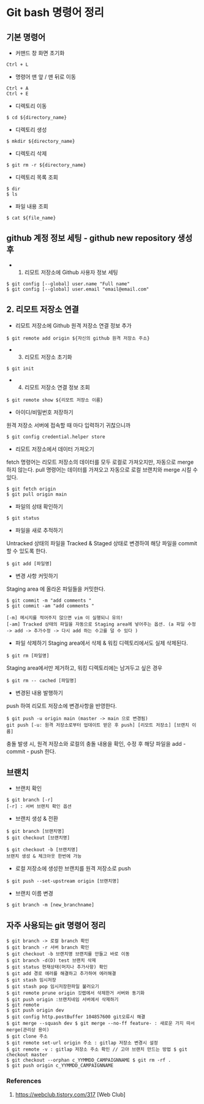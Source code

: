 # Git bash 명령어 정리 


## 기본 명령어 

* 커맨드 창 화면 초기화 
```
Ctrl + L
```

* 명령어 맨 앞 / 맨 뒤로 이동 
```
Ctrl + A
Ctrl + E
``` 

* 디렉토리 이동 
```
$ cd ${directory_name}
```

* 디렉토리 생성
```
$ mkdir ${directory_name}
```

* 디렉토리 삭제
```
$ git rm -r ${directory_name}
```

* 디렉토리 목록 조회
```
$ dir
$ ls
```

* 파일 내용 조회 
```
$ cat ${file_name}
```


## github 계정 정보 세팅 - github new repository 생성 후


* 1. 리모트 저장소에 Github 사용자 정보 세팅
```
$ git config [--global] user.name "Full name"
$ git config [--global] user.email "email@email.com"
```

## 2. 리모트 저장소 연결 

* 리모트 저장소에 Github 원격 저장소 연결 정보 추가 
```
$ git remote add origin ${자신의 github 원격 저장소 주소}
```

* 3. 리모트 저장소 초기화 
```
$ git init
```

* 4. 리모트 저장소 연결 정보 조회 
```
$ git remote show ${리모트 저장소 이름}
```

* 아이디/비밀번호 저장하기 

원격 저장소 서버에 접속할 때 마다 입력하기 귀찮으니까 
```
$ git config credential.helper store
```

* 리모트 저장소에서 데이터 가져오기 

fetch 명령어는 리모트 저장소의 데이터를 모두 로컬로 가져오지만, 자동으로 merge 하지 않는다. 
pull 명령어는 데이터를 가져오고 자동으로 로컬 브랜치와 merge 시킬 수 있다. 

```
$ git fetch origin
$ git pull origin main
```

* 파일의 상태 확인하기
```
$ git status
```

* 파일을 새로 추적하기

Untracked 상태의 파일을 Tracked & Staged 상태로 변경하여 해당 파일을 commit 할 수 있도록 한다. 
```
$ git add [파일명]
```

* 변경 사항 커밋하기

Staging area 에 올라온 파일들을 커밋한다. 
```
$ git commit -m "add comments "
$ git commit -am "add comments "

[-m] 메시지를 적어주지 않으면 vim 이 실행되니 유의!
[-am] Tracked 상태의 파일을 자동으로 Staging area에 넣어주는 옵션. (a 파일 수정 -> add -> 추가수정 -> 다시 add 하는 수고를 덜 수 있다 )

```

* 파일 삭제하기 
Staging area에서 삭제 & 워킹 디렉토리에서도 실제 삭제된다. 
```
$ git rm [파일명]
```

Staging area에서만 제거하고, 워킹 디렉토리에는 남겨두고 싶은 경우 
```
$ git rm -- cached [파일명]
```

* 변경된 내용 발행하기 

push 하여 리모트 저장소에 변경사항을 반영한다. 
```
$ git push -u origin main (master -> main 으로 변경됨)
git push [-u: 원격 저장소로부터 업데이트 받은 후 push] [리모트 저장소] [브랜치 이름]
```

충돌 발생 시, 원격 저장소와 로컬의 충돌 내용을 확인, 수정 후 해당 파일을 add - commit - push 한다. 

## 브랜치

* 브랜치 확인
```
$ git branch [-r]
[-r] : 서버 브랜치 확인 옵션
```

* 브랜치 생성 & 전환
```
$ git branch [브랜치명]
$ git checkout [브랜치명]

$ git checkout -b [브랜치명]
브랜치 생성 & 체크아웃 한번에 가능
```

* 로컬 저장소에 생성한 브랜치를 원격 저장소로 push
```
$ git push --set-upstream origin [브랜치명]
```

* 브랜치 이름 변경 
```
$ git branch -m [new_branchname]
```

## 자주 사용되는 git 명령어 정리 
```
$ git branch -> 로컬 branch 확인 
$ git branch -r 서버 branch 확인 
$ git checkout -b 브랜치명 브랜치를 만들고 바로 이동 
$ git branch -d(D) test 브랜치 삭제 
$ git status 현재상태(머지나 추가사항) 확인 
$ git add 경로 에러를 해결하고 추가하여 에러해결 
$ git stash 임시저장 
$ git stash pop 임시저장한파일 불러오기 
$ git remote prune origin 깃랩에서 삭제한거 서버와 동기화 
$ git push origin :브랜치네임 서버에서 삭제하기 
$ git remote 
$ git push origin dev 
$ git config http.postBuffer 104857600 git오류시 해결 
$ git merge --squash dev $ git merge --no-ff feature- : 새로운 가지 따서 merge(관리상 용이) 
$ git clone 주소 
$ git remote set-url origin 주소 : gitlap 저장소 변경시 설정 
$ git remote -v : gitlap 저장소 주소 확인 // 고아 브랜치 만드는 방법 $ git checkout master 
$ git checkout --orphan c_YYMMDD_CAMPAIGNNAME $ git rm -rf . 
$ git push origin c_YYMMDD_CAMPAIGNNAME

```


### References
1. https://webclub.tistory.com/317 [Web Club]
